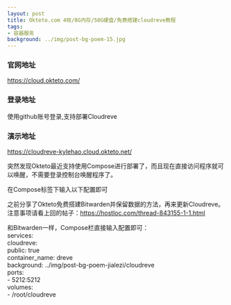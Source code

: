 ```yaml
---
layout: post
title: Okteto.com 4核/8G内存/50G硬盘/免费搭建cloudreve教程
tags:
- 容器服务
background: ../img/post-bg-poem-15.jpg
---
```


### 官网地址
https://cloud.okteto.com/

### 登录地址
使用github账号登录,支持部署Cloudreve

### 演示地址
https://cloudreve-kylehao.cloud.okteto.net/


突然发现Okteto最近支持使用Compose进行部署了，而且现在直接访问程序就可以唤醒，不需要登录控制台唤醒程序了。<br>

在Compose标签下输入以下配置即可<br>

之前分享了Okteto免费搭建Bitwarden并保留数据的方法，再来更新Cloudreve。<br>
注意事项请看上回的帖子：https://hostloc.com/thread-843155-1-1.html<br>

和Bitwarden一样，Compose栏直接输入配置即可：<br>
services:<br>
    cloudreve:<br>
        public: true<br>
        container_name: dreve<br>
        background: ../img/post-bg-poem-jialezi/cloudreve<br>
        ports:<br>
            - 5212:5212<br>
        volumes:<br>
            - /root/cloudreve<br>

